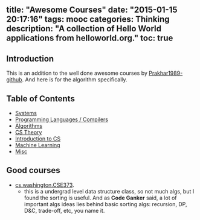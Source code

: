 title: "Awesome Courses"
date: "2015-01-15 20:17:16"
tags: mooc
categories: Thinking
description: "A collection of Hello World applications from helloworld.org."
toc: true
---

Introduction
---

This is an addition to the well done awesome courses by [Prakhar1989-github](https://github.com/prakhar1989/awesome-courses). And here is for the algorithm specifically.

Table of Contents
-----------------

- [Systems](#systems)
- [Programming Languages / Compilers](#programming-languages--compilers)
- [Algorithms](#algorithms)
- [CS Theory](#cs-theory)
- [Introduction to CS](#introduction-to-cs)
- [Machine Learning](#machine-learning)
- [Misc](#misc)

Good courses
----

- [cs.washington.CSE373](https://courses.cs.washington.edu/courses/cse373/13wi/lectures.shtml#today). 
	+ this is a undergrad level data structure class, so not much algs, but I found the sorting is useful. And as **Code Ganker** said, a lot of important algs ideas lies behind basic sorting algs: recursion, DP, D&C, trade-off, etc, you name it.